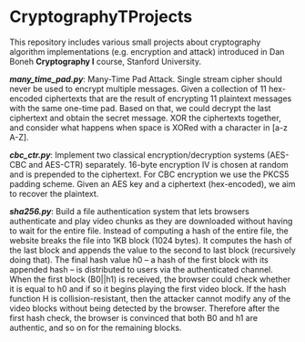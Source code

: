 # CryptographyTProjects

This repository includes various small projects about cryptography algorithm implementations (e.g. encryption and attack) introduced in Dan Boneh **Cryptography I** course, Stanford University. 

***many_time_pad.py***: Many-Time Pad Attack. Single stream cipher should never be used to encrypt multiple messages. Given a collection of 11 hex-encoded ciphertexts that are the result of encrypting 11 plaintext messages with the same one-time pad. Based on that, we could decrypt the last ciphertext and obtain the secret message. XOR the ciphertexts together, and consider what happens when space is XORed with a character in [a-z A-Z].

***cbc_ctr.py***: Implement two classical encryption/decryption systems (AES-CBC and AES-CTR) separately. 16-byte encryption IV is chosen at random and is prepended to the ciphertext. For CBC encryption we use the PKCS5 padding scheme. Given an AES key and a ciphertext (hex-encoded), we aim to recover the plaintext. 

***sha256.py***: Build a file authentication system that lets browsers authenticate and play video chunks as they are downloaded without having to wait for the entire file. Instead of computing a hash of the entire file, the website breaks the file into 1KB block (1024 bytes). It computes the hash of the last block and appends the value to the second to last block (recursively doing that). The final hash value h0 – a hash of the first block with its appended hash – is distributed to users via the authenticated channel. When the first block (B0||h1) is received, the browser could check whether it is equal to h0 and if so it begins playing the first video block. If the hash function H is collision-resistant, then the attacker cannot modify any of the video blocks without being detected by the browser. Therefore after the first hash check, the browser is convinced that both B0 and h1 are authentic, and so on for the remaining blocks. 
